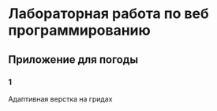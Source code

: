 # Лабораторная работа по веб программированию
## Приложение для погоды
### 1
Адаптивная верстка на гридах